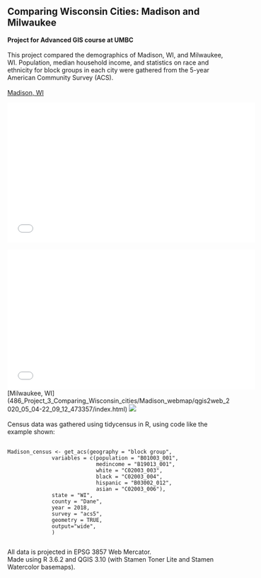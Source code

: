 ## Comparing Wisconsin Cities: Madison and Milwaukee
**Project for Advanced GIS course at UMBC**
<br><br>
This project compared the demographics of Madison, WI, and Milwaukee, WI. Population, median household income, and statistics on race and ethnicity 
for block groups in each city were gathered from the 5-year American Community Survey (ACS).
<br><br>
[Madison, WI](../486_Project_3_Comparing_Wisconsin_cities/Madison_webmap/qgis2web_2020_05_04-22_09_12_473357/index.html)
<div class="iframe_container">
  <iframe width="560" height="315" src="486_Project_3_Comparing_Wisconsin_cities/Madison_webmap/qgis2web_2020_05_04-22_09_12_473357/index.html" frameborder="0" allowfullscreen></iframe>
</div>
<br>
<iframe width="560" height="315" src="486_Project_3_Comparing_Wisconsin_cities/Madison_webmap/qgis2web_2020_05_04-22_09_12_473357/index.html" frameborder="0" allowfullscreen></iframe>

<br>
[Milwaukee, WI](486_Project_3_Comparing_Wisconsin_cities/Madison_webmap/qgis2web_2020_05_04-22_09_12_473357/index.html)
<image src="../486_Project_3_Comparing_Wisconsin_cities/images/Milwaukee_thumbnail.PNG?raw=true"/>
<br><br>
Census data was gathered using tidycensus in R, using code like the example shown:
<pre>
  <code>
Madison_census <- get_acs(geography = "block group",
              variables = c(population = "B01003_001",
                            medincome = "B19013_001",
                            white = "C02003_003",
                            black = "C02003_004",
                            hispanic = "B03002_012",
                            asian = "C02003_006"), 
              state = "WI",
              county = "Dane",
              year = 2018,
              survey = "acs5",
              geometry = TRUE, 
              output="wide",
              )
  </code>
</pre>
All data is projected in EPSG 3857 Web Mercator.
<br>
Made using R 3.6.2 and QGIS 3.10 (with Stamen Toner Lite and Stamen Watercolor basemaps).
